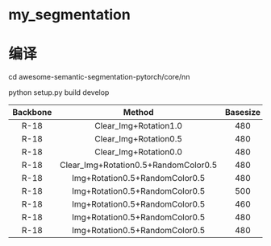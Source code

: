 # my_segmentation

# 编译
cd awesome-semantic-segmentation-pytorch/core/nn

python setup.py build develop

| Backbone | Method |Basesize|Epoch|Segmodel | pixACC | mIOU |
|:-----:|:-----:|:-------:|:-----:|:-----:|:-----:|:-----:|
|R-18|Clear_Img+Rotation1.0| 480 | 60 |Deeplabv3|96.131|91.316|
|R-18|Clear_Img+Rotation0.5| 480 |60 |Deeplabv3|96.483|92.016|
|R-18|Clear_Img+Rotation0.0| 480 |60 |Deeplabv3|96.607|91.828|
|R-18|Clear_Img+Rotation0.5+RandomColor0.5| 480 |60 |Deeplabv3|96.139|92.335|
|R-18|Img+Rotation0.5+RandomColor0.5| 480 | 60 |Deeplabv3|97.371|93.330|
|R-18|Img+Rotation0.5+RandomColor0.5| 500 | 60 |Deeplabv3|96.861|92.224|
|R-18|Img+Rotation0.5+RandomColor0.5| 460 | 60 |Deeplabv3|97.735|92.883|
|R-18|Img+Rotation0.5+RandomColor0.5| 480 | 80 |Deeplabv3|96.851|92.668|
|R-18|Img+Rotation0.5+RandomColor0.5| 480 | 40 |Deeplabv3|97.221|92.580|

